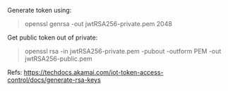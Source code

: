 Generate token using:
>openssl genrsa -out jwtRSA256-private.pem 2048

Get public token out of private:
>openssl rsa -in jwtRSA256-private.pem -pubout -outform PEM -out jwtRSA256-public.pem

Refs:
 https://techdocs.akamai.com/iot-token-access-control/docs/generate-rsa-keys
